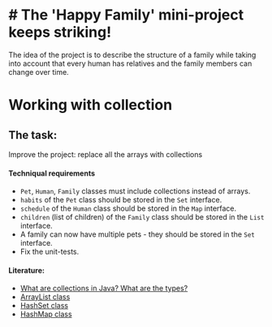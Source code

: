 # # The 'Happy Family' mini-project keeps striking!

The idea of the project is to describe the structure of a family while taking into account that every human has relatives and the family members can change over time.

# Working with collection
## The task:

Improve the project: replace all the arrays with collections

#### Techniqual requirements
-  `Pet`, `Human`, `Family` classes must include collections instead of arrays. 
  - `habits` of the `Pet` class should be stored in the `Set` interface.
  - `schedule` of the `Human` class should be stored in the  `Map` interface.
  - `children` (list of children) of the `Family` class should be stored in the `List` interface.
  - A family can now have multiple pets - they should be stored in the `Set` interface.
- Fix the unit-tests.

#### Literature:
- [What are collections in Java? What are the types?](https://www.quora.com/What-are-collections-in-Java-What-are-the-types)
- [ArrayList class](https://www.w3schools.com/java/java_arraylist.aspl)
- [HashSet class](https://docs.oracle.com/javase/7/docs/api/java/util/HashSet.html)
- [HashMap class](https://docs.oracle.com/javase/7/docs/api/java/util/HashMap.html)
